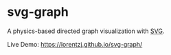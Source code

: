 # svg-graph
A physics-based directed graph visualization with [SVG](https://developer.mozilla.org/en-US/docs/Web/SVG).

Live Demo: https://lorentzj.github.io/svg-graph/
